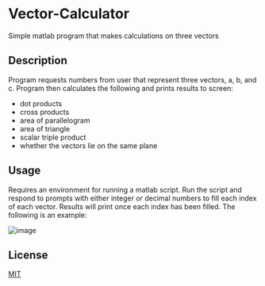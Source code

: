 # Vector-Calculator
Simple matlab program that makes calculations on three vectors

## Description

Program requests numbers from user that represent three vectors, a, b, and c. Program then calculates the following and prints results to screen:

- dot products
- cross products
- area of parallelogram
- area of triangle
- scalar triple product
- whether the vectors lie on the same plane

## Usage

Requires an environment for running a matlab script. Run the script and respond to prompts with either integer or decimal numbers to fill each index of each vector. Results will print once each index has been filled. The following is an example:

![image](https://user-images.githubusercontent.com/98712154/178359721-9588bfe5-6662-409b-b36c-8f29d4f2c8e0.png)

## License
[MIT](https://choosealicense.com/licenses/mit/)
